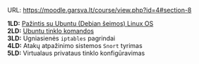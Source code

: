 URL: https://moodle.garsva.lt/course/view.php?id=4#section-8  

**1LD:** [Pažintis su Ubuntu (Debian šeimos) Linux OS](1LD.adoc)  
**2LD:** [Ubuntu tinklo komandos](2LD.adoc)  
**3LD:** Ugniasienės `iptables` pagrindai  
**4LD:** Atakų atpažinimo sistemos `Snort` tyrimas  
**5LD:** Virtualaus privataus tinklo konfigūravimas  
